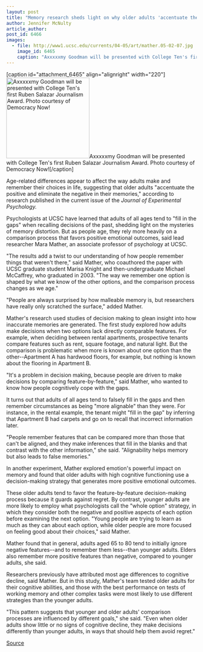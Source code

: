 ```yaml
---
layout: post
title: "Memory research sheds light on why older adults 'accentuate the positive'"
author: Jennifer McNulty
article_author: 
post_id: 6466
images:
  - file: http://www1.ucsc.edu/currents/04-05/art/mather.05-02-07.jpg
    image_id: 6465
    caption: "Axxxxxmy Goodman will be presented with College Ten's first Ruben Salazar Journalism Award. Photo courtesy of Democracy Now!"
---
```


[caption id="attachment_6465" align="alignright" width="220"]<a href="http://dev-ucsc-news.pantheonsite.io/wp-content/uploads/2005/02/mather.05-02-07.jpg"><img class="size-full wp-image-6465" src="http://dev-ucsc-news.pantheonsite.io/wp-content/uploads/2005/02/mather.05-02-07.jpg" alt="Axxxxxmy Goodman will be presented with College Ten's first Ruben Salazar Journalism Award. Photo courtesy of Democracy Now!" width="220" height="213" /></a>Axxxxxmy Goodman will be presented with College Ten's first Ruben Salazar Journalism Award. Photo courtesy of Democracy Now![/caption]
<a name="content" id="content"></a>
<p>
  Age-related differences appear to affect the way adults make and remember their choices in life, suggesting that older adults "accentuate the positive and eliminate the negative in their memories," according to research published in the current issue of the <i>Journal of Experimental Psychology.</i>
</p>
<p>
  Psychologists at UCSC have learned that adults of all ages tend to "fill in the gaps" when recalling decisions of the past, shedding light on the mysteries of memory distortion. But as people age, they rely more heavily on a comparison process that favors positive emotional outcomes, said lead researcher Mara Mather, an associate professor of psychology at UCSC.<br>
</p>
<p>
  "The results add a twist to our understanding of how people remember things that weren't there," said Mather, who coauthored the paper with UCSC graduate student Marisa Knight and then-undergraduate Michael McCaffrey, who graduated in 2003. "The way we remember one option is shaped by what we know of the other options, and the comparison process changes as we age."<br>
</p>
<p>
  "People are always surprised by how malleable memory is, but researchers have really only scratched the surface," added Mather.<br>
</p>
<p>
  Mather's research used studies of decision making to glean insight into how inaccurate memories are generated. The first study explored how adults make decisions when two options lack directly comparable features. For example, when deciding between rental apartments, prospective tenants compare features such as rent, square footage, and natural light. But the comparison is problematic when more is known about one option than the other--Apartment A has hardwood floors, for example, but nothing is known about the flooring in Apartment B.<br>
</p>
<p>
  "It's a problem in decision making, because people are driven to make decisions by comparing feature-by-feature," said Mather, who wanted to know how people cognitively cope with the gaps.<br>
</p>
<p>
  It turns out that adults of all ages tend to falsely fill in the gaps and then remember circumstances as being "more alignable" than they were. For instance, in the rental example, the tenant might "fill in the gap" by inferring that Apartment B had carpets and go on to recall that incorrect information later.<br>
</p>
<p>
  "People remember features that can be compared more than those that can't be aligned, and they make inferences that fill in the blanks and that contrast with the other information," she said. "Alignability helps memory but also leads to false memories."<br>
</p>
<p>
  In another experiment, Mather explored emotion's powerful impact on memory and found that older adults with high cognitive functioning use a decision-making strategy that generates more positive emotional outcomes.<br>
</p>
<p>
  These older adults tend to favor the feature-by-feature decision-making process because it guards against regret. By contrast, younger adults are more likely to employ what psychologists call the "whole option" strategy, in which they consider both the negative and positive aspects of each option before examining the next option. "Young people are trying to learn as much as they can about each option, while older people are more focused on feeling good about their choices," said Mather.<br>
</p>
<p>
  Mather found that in general, adults aged 65 to 80 tend to initially ignore negative features--and to remember them less--than younger adults. Elders also remember more positive features than negative, compared to younger adults, she said.<br>
</p>
<p>
  Researchers previously have attributed most age differences to cognitive decline, said Mather. But in this study, Mather's team tested older adults for their cognitive abilities, and those with the best performance on tests of working memory and other complex tasks were most likely to use different strategies than the younger adults.<br>
</p>
<p>
  "This pattern suggests that younger and older adults' comparison processes are influenced by different goals," she said. "Even when older adults show little or no signs of cognitive decline, they make decisions differently than younger adults, in ways that should help them avoid regret."<br>
</p>
<p><a href="http://www1.ucsc.edu/currents/04-05/art/mather.asp" title="Permalink to mather">Source</a></p>

